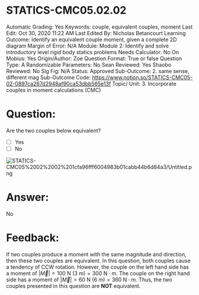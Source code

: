 # STATICS-CMC05.02.02

Automatic Grading: Yes
Keywords: couple, equivalent couples, moment
Last Edit: Oct 30, 2020 11:22 AM
Last Edited By: Nicholas Betancourt
Learning Outcome: Identify an equivalent couple moment, given a complete 2D diagram
Margin of Error: N/A
Module: Module 2: Identify and solve introductory level rigid body statics problems
Needs Calculator: No
On Mobius: Yes
Origin/Author: Zoe
Question Format: True or false
Question Type: A
Randomizable Parameters: No
Sean Reviewed: Yes
Shaobo Reviewed: No
Sig Fig: N/A
Status: Approved
Sub-Outcome: 2. same sense, different mag
Sub-Outcome Code: https://www.notion.so/STATICS-CMC05-02-0897ca267d2948af90ca53dbb565e13f
Topic/ Unit: 3. Incorporate couples in moment calculations (CMC)

# Question:

Are the two couples below equivalent?

- [ ]  Yes
- [ ]  No

![STATICS-CMC05%2002%2002%201cfa96fff6004983b01cabb44b6d84a3/Untitled.png](STATICS-CMC05%2002%2002%201cfa96fff6004983b01cabb44b6d84a3/Untitled.png)

# Answer:

No

# Feedback:

If two couples produce a moment with the same magnitude and direction, then these two couples are equivalent. In this question, both couples cause a tendency of CCW rotation. However, the couple on the left hand side has a moment of $|\overrightarrow{M}|=100~\text{N}~(3 ~\text{m})= 300~\text{N}\cdot\text{m}$. The couple on the right hand side has a moment of $|\overrightarrow{M}|=60~\text{N}~(6 ~\text{m})= 360~\text{N}\cdot\text{m}$. Thus, the two couples presented in this question are **NOT** equivalent.